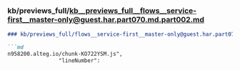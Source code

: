 ### kb/previews_full/kb__previews_full__flows__service-first__master-only@guest.har.part070.md.part002.md

```md
### kb/previews_full/flows__service-first__master-only@guest.har.part070.md (part 002)

```md
n958200.alteg.io/chunk-KO722YSM.js",
                "lineNumber":
```

```

```
